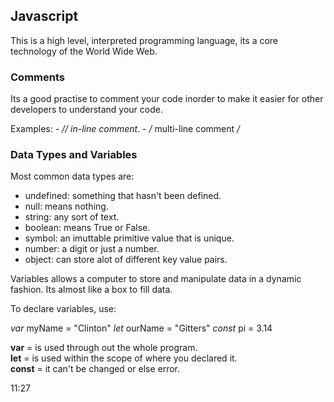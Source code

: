 ## Javascript

This is a high level, interpreted programming language, its a core technology of the World Wide Web.

### Comments

Its a good practise to comment your code inorder to make it easier for other developers to understand your code.

Examples:
        - *// in-line comment*.
        - */* multi-line
           comment */*

### Data Types and Variables

Most common data types are:

* undefined: something that hasn't been defined.
* null: means nothing. 
* string: any sort of text.
* boolean: means True or False.
* symbol: an imuttable primitive value that is unique.
* number: a digit or just a number.
* object: can store alot of different key value pairs.

Variables allows a computer to store and manipulate data in a dynamic fashion.
Its almost like a box to fill data.

To declare variables, use: 

*var* myName = "Clinton"
*let* ourName = "Gitters"
*const* pi = 3.14
    
**var** = is used through out the whole program. <br>
**let** = is used within the scope of where you declared it. <br>
**const** = it can't be changed or else error. <br>

11:27